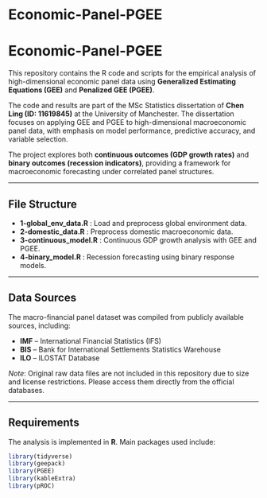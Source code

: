 # Economic-Panel-PGEE

# Economic-Panel-PGEE

This repository contains the R code and scripts for the empirical analysis of high-dimensional economic panel data using **Generalized Estimating Equations (GEE)** and **Penalized GEE (PGEE)**.  

The code and results are part of the MSc Statistics dissertation of **Chen Ling (ID: 11619845)** at the University of Manchester. The dissertation focuses on applying GEE and PGEE to high-dimensional macroeconomic panel data, with emphasis on model performance, predictive accuracy, and variable selection.

The project explores both **continuous outcomes (GDP growth rates)** and **binary outcomes (recession indicators)**, providing a framework for macroeconomic forecasting under correlated panel structures.

---

## File Structure

- **1-global_env_data.R** : Load and preprocess global environment data.  
- **2-domestic_data.R** : Preprocess domestic macroeconomic data.  
- **3-continuous_model.R** : Continuous GDP growth analysis with GEE and PGEE.  
- **4-binary_model.R** : Recession forecasting using binary response models.  

---

## Data Sources

The macro-financial panel dataset was compiled from publicly available sources, including:  
- **IMF** – International Financial Statistics (IFS)  
- **BIS** – Bank for International Settlements Statistics Warehouse  
- **ILO** – ILOSTAT Database  

 *Note*: Original raw data files are not included in this repository due to size and license restrictions. Please access them directly from the official databases.

---

## Requirements

The analysis is implemented in **R**. Main packages used include:  

```r
library(tidyverse)
library(geepack)
library(PGEE)
library(kableExtra)
library(pROC)
